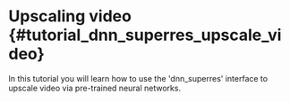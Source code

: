 Upscaling video {#tutorial_dnn_superres_upscale_video}
===========================

In this tutorial you will learn how to use the 'dnn_superres' interface to upscale video via pre-trained neural networks.

